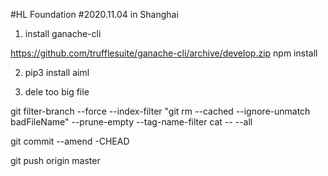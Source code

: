 #HL Foundation 
#2020.11.04 in Shanghai

1. install ganache-cli

https://github.com/trufflesuite/ganache-cli/archive/develop.zip
npm install

2. pip3 install aiml

3. dele too big file

git filter-branch --force --index-filter "git rm --cached --ignore-unmatch badFileName"  --prune-empty --tag-name-filter cat -- --all

git commit --amend -CHEAD

git push origin master

